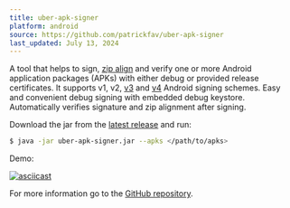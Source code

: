 ```yaml
---
title: uber-apk-signer
platform: android
source: https://github.com/patrickfav/uber-apk-signer
last_updated: July 13, 2024
---
```


A tool that helps to sign, [zip align](https://developer.android.com/studio/command-line/zipalign.html) and verify one or more Android application packages (APKs) with either debug or provided release certificates. It supports v1, v2, [v3](https://source.android.com/security/apksigning/v3) and [v4](https://source.android.com/security/apksigning/v4) Android signing schemes. Easy and convenient debug signing with embedded debug keystore. Automatically verifies signature and zip alignment after signing.

Download the jar from the [latest release](https://github.com/patrickfav/uber-apk-signer/releases/latest) and run:

```bash
$ java -jar uber-apk-signer.jar --apks </path/to/apks>
```

Demo:

[![asciicast](https://asciinema.org/a/91092.png)](https://asciinema.org/a/91092)

For more information go to the [GitHub repository](https://github.com/patrickfav/uber-apk-signer).
